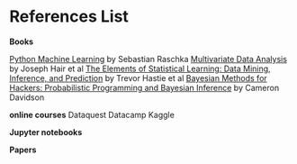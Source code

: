 # References List

**Books**

[Python Machine Learning](https://www.amazon.com/Python-Machine-Learning-Sebastian-Raschka-ebook/dp/B00YSILNL0) by Sebastian Raschka
[Multivariate Data Analysis](https://www.amazon.com/Multivariate-Data-Analysis-Joseph-Hair-ebook/dp/B00HSTI558) by Joseph Hair et al
[The Elements of Statistical Learning: Data Mining, Inference, and Prediction](https://www.amazon.com/Elements-Statistical-Learning-Prediction-Statistics/dp/0387848576) by Trevor Hastie et al
[Bayesian Methods for Hackers: Probabilistic Programming and Bayesian Inference](https://www.amazon.com/Bayesian-Methods-Hackers-Probabilistic-Addison-Wesley/dp/0133902838) by Cameron Davidson 

**online courses**
Dataquest
Datacamp
Kaggle

**Jupyter notebooks**


**Papers**

